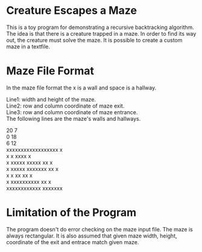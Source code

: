 # Creature Escapes a Maze

This is a toy program for demonstrating a recursive backtracking algorithm. The idea is that there is a creature trapped in a maze. In order to find its way out, the creature must solve the maze. It is possible to create a custom maze in a textfile.

# Maze File Format

In the maze file format the x is a wall and space is a hallway. 

Line1: width and height of the maze.</br>
Line2: row and column coordinate of maze exit.</br>
Line3: row and column coordinate of maze entrance.</br>
The following lines are the maze's walls and hallways.</br>

20 7</br>
0 18</br>
6 12</br>
xxxxxxxxxxxxxxxxxx x</br>
x     x       xxxx x</br>
x xxxxx xxxxx   xx x</br>
x xxxxx xxxxxxx xx x</br>
x x          xx xx x</br>
x xxxxxxxxxx xx    x</br>
xxxxxxxxxxxx xxxxxxx</br>

# Limitation of the Program

The program doesn't do error checking on the maze input file. The maze is always rectangular. It is also assumed that given maze width, height, coordinate of the exit and entrace match given maze. 
